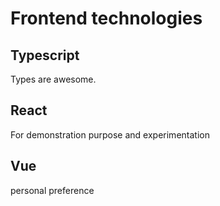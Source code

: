 # Frontend technologies

## Typescript
Types are awesome.

## React
For demonstration purpose and experimentation

## Vue
personal preference